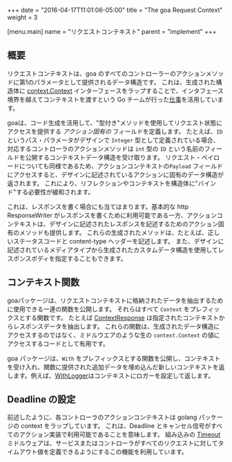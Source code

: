 +++
date = "2016-04-17T11:01:06-05:00"
title = "The goa Request Context"
weight = 3

[menu.main]
name = "リクエストコンテキスト"
parent = "implement"
+++

## 概要

リクエストコンテキストは、goa のすべてのコントローラーのアクションメソッドに第1のパラメータとして提供されるデータ構造です。
これは、生成された構造体に [context.Context](https://godoc.org/golang.org/x/net/context#Context) インターフェースをラップすることで、インタフェース境界を越えてコンテキストを渡すという Go チームが行った[仕事](https://blog.golang.org/context)を活用しています。

goaは、コード生成を活用して、"型付き"メソッドを使用してリクエスト状態にアクセスを提供する *アクション固有の* フィールドを定義します。
たとえば、`ID` というパス・パラメータがデザインで `Integer` 型として定義されている場合、対応するコントローラのアクションメソッドは `int` 型の `ID` という名前のフィールドを公開するコンテキストデータ構造を受け取ります。
リクエスト・ペイロードについても同様であるため、アクションコンテキストの`Payload` フィールドにアクセスすると、デザインに記述されているアクションに固有のデータ構造が返されます。
これにより、リフレクションやコンテキストを構造体に"バインド"する必要性が緩和されます。

これは、レスポンスを書く場合にも当てはまります。基本的な http ResponseWriter がレスポンスを書くために利用可能である一方、アクションコンテキストは、デザインに記述されたレスポンスを記述するためのアクション固有のメソッドも提供します。
これらの生成されたメソッドは、たとえば、正しいステータスコードと content-type ヘッダーを記述します。
また、デザインに記述されているメディアタイプから生成されたカスタムデータ構造を使用してレスポンスボディを指定することもできます。

## コンテキスト関数


goaパッケージは、リクエストコンテキストに格納されたデータを抽出するために使用できる一連の関数を公開します。
それらはすべて `Context` をプレフィックスとする関数です。
たとえば [ContextResponse](http://goa.design/reference/goa/#func-contextresponse-a-name-goa-responsedata-contextresponse-a) は指定されたコンテキストからレスポンスデータを抽出します。
これらの関数は、生成されたデータ構造にアクセスするのではなく、ミドルウエアのような生の `context.Context` の値にアクセスするコードとして有用です。

goa パッケージは、`With` をプレフィックスとする関数を公開し、コンテキストを受け入れ、関数に提供された追加データを埋め込んだ新しいコンテキストを返します。例えば、[WithLogger](http://goa.design/reference/goa/#func-withlogger-a-name-goa-withlogger-a)はコンテキストにロガーを設定して返します。

## Deadline の設定

前述したように、各コントローラのアクションコンテキストは golang パッケージの context をラップしています。
これは、Deadline とキャンセル信号がすべてのアクション実装で利用可能であることを意味します。
組み込みの [Timeout](https://goa.design/reference/goa/middleware/#func-timeout-a-name-middleware-timeout-a) ミドルウェアは、サービスまたはコントローラがすべてのリクエストに対してタイムアウト値を定義できるようにするこの機能を利用しています。
